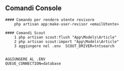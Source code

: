 ## Comandi Console
    #### Comando per rendere utente revisore
        php artisan app:make-user-revisor <emailUtente>

    #### Comandi Scout
        1 php artisan scout:flush "App\Models\Article"
        2 php artisan scout:import "App\Models\Article"
        3 aggiungere nel .env  SCOUT_DRIVER=tntsearch


    AGGIUNGERE AL .ENV
    QUEUE_CONNECTION=database
        